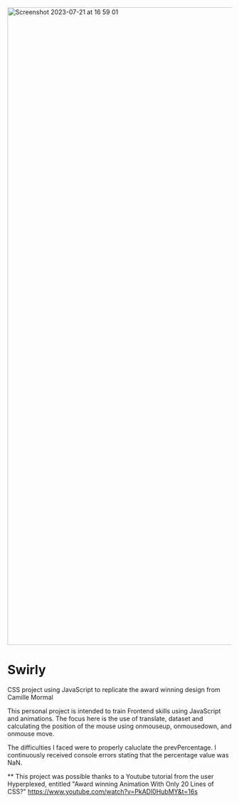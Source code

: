 <img width="1433" alt="Screenshot 2023-07-21 at 16 59 01" src="https://github.com/JABnat/Swirly/assets/109919004/06b72c27-6afb-4f43-aa28-598bdc63aac0">

# Swirly

CSS project using JavaScript to replicate the award winning design from Camille Mormal

This personal project is intended to train Frontend skills using JavaScript and animations. 
The focus here is the use of translate, dataset and calculating the position of the mouse using onmouseup, onmousedown, and onmouse move. 

The difficulties I faced were to properly caluclate the prevPercentage. I continuously received console errors stating that the percentage value was NaN. 



** This project was possible thanks to a Youtube tutorial from the user Hyperplexed, entitled "Award winning Animation With Only 20 Lines of CSS?"
https://www.youtube.com/watch?v=PkADl0HubMY&t=16s
